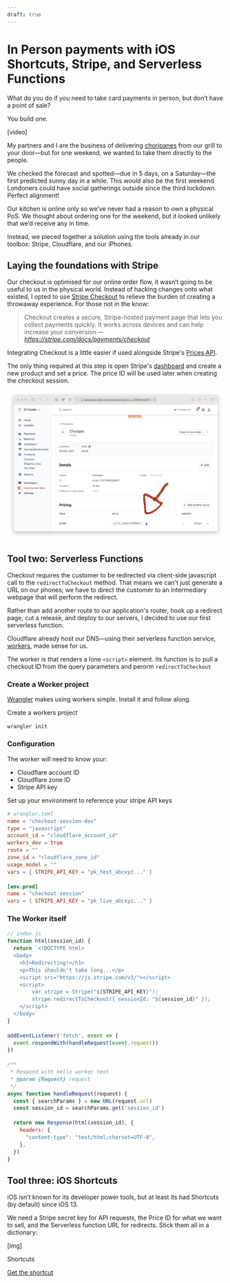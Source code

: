 ```yaml
---
draft: true
---
```


# In Person payments with iOS Shortcuts, Stripe, and Serverless Functions

What do you do if you need to take card payments in person, but don’t have a point of sale?

You build one.

[video]

My partners and I are the business of delivering [choripanes](https://choripan.delivery) from our grill to your door—but for one weekend, we wanted to take them directly to the people.

We checked the forecast and spotted—due in 5 days, on a Saturday—the first predicted sunny day in a while. This would also be the first weekend Londoners could have social gatherings outside since the third lockdown. Perfect alignment!

Our kitchen is online only so we’ve never had a reason to own a physical PoS. We thought about ordering one for the weekend, but it looked unlikely that we’d receive any in time.

Instead, we pieced together a solution using the tools already in our toolbox: Stripe, Cloudflare, and our iPhones.

## Laying the foundations with Stripe

Our checkout is optimised for our online order flow, it wasn’t going to be useful to us in the physical world. Instead of hacking changes onto what existed, I opted to use [Stripe Checkout](https://stripe.com/docs/payments/checkout) to relieve the burden of creating a throwaway experience. For those not in the know:

> Checkout creates a secure, Stripe-hosted payment page that lets you collect payments quickly. It works across devices and can help increase your conversion
> — <cite>https://stripe.com/docs/payments/checkout</cite>

Integrating Checkout is a little easier if used alongside Stripe's [Prices API](https://stripe.com/docs/api/prices).

The only thing required at this step is open Stripe's [dashboard](https://dashboard.stripe.com) and create a new product and set a price. The price ID will be used later when creating the checkout session.

![Stripe Dashboard](media/stripe_dashboard.png)

## Tool two: Serverless Functions

Checkout requires the customer to be redirected via client-side javascript call to the `redirectToCheckout` method. That means we can't just generate a URL on our phones; we have to direct the customer to an intermediary webpage that will perform the redirect.

Rather than add another route to our application's router, hook up a redirect page, cut a release, and deploy to our servers, I decided to use our first serverless function.

Cloudflare already host our DNS—using their serverless function service, [workers](https://blog.cloudflare.com/cloudflare-workers-unleashed/), made sense for us.

The worker is that renders a lone `<script>` element. Its function is to pull a checkout ID from the query parameters and perorm `redirectToCheckout`

### Create a Worker project

[Wrangler](https://github.com/cloudflare/wrangler) makes using workers simple. Install it and follow along.

Create a workers project

```wrangler init```

### Configuration

The worker will need to know your:

* Cloudflare account ID
* Cloudflare zone ID
* Stripe API key

Set up your environment to reference your stripe API keys

```toml
# wrangler.toml
name = "checkout-session-dev"
type = "javascript"
account_id = "cloudflare_account_id"
workers_dev = true
route = ""
zone_id = "cloudflare_zone_id"
usage_model = ""
vars = { STRIPE_API_KEY = "pk_test_abcxyz..." }

[env.prod]
name = "checkout-session"
vars = { STRIPE_API_KEY = "pk_live_abcxyz..." }
```

### The Worker itself

```javascript
// index.js
function html(session_id) {
  return `<!DOCTYPE html>
  <body>
    <h1>Redirecting!</h1>
    <p>This shouldn't take long...</p>
    <script src="https://js.stripe.com/v3/"></script>
    <script>
        var stripe = Stripe("${STRIPE_API_KEY}");
        stripe.redirectToCheckout({ sessionId: "${session_id}" });
    </script>
  </body>`
}

addEventListener('fetch', event => {
  event.respondWith(handleRequest(event.request))
})

/**
 * Respond with hello worker text
 * @param {Request} request
 */
async function handleRequest(request) {
  const { searchParams } = new URL(request.url)
  const session_id = searchParams.get('session_id')

  return new Response(html(session_id), {
    headers: {
      "content-type": "text/html;charset=UTF-8",
    },
  })
}
```

## Tool three: iOS Shortcuts

iOS isn’t known for its developer power tools, but at least its had Shortcuts (by default) since iOS 13.

We need a Stripe secret key for API requests, the Price ID for what we want to sell, and the Serverless function URL for redirects. Stick them all in a dictionary:

[img]



Shortcuts

[Get the shortcut](https://www.icloud.com/shortcuts/411cf26e37ea477da8d81be32f0a1ac6)

